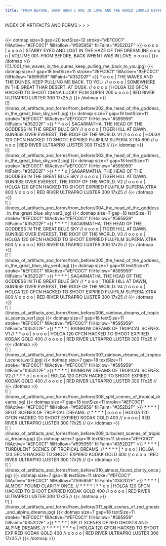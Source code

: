 ```yaml
---
title: "FROM BEFORE, BACK WHEN I WAS IN LOVE AND THE WORLD LOOKED DIFFERENT."
---
```

INDEX OF ARTIFACTS AND FORMS > > >
<!-- markdownlint-disable MD004 MD024 MD033 MD009 -->
<!-- prettier-ignore-start -->
<!-- errorlens-ignore-start -->
<br>
{{< dotmap size=9 gap=20 textSize=12 stroke="#EFC0C1" fillActive="#EFC0C1" fillHollow="#595959" fillFaint="#352D2F" >}}
o o o o |
o o o o | STARRY EYED AND LOST IN THE HAZE OF THE DREAMLINE
o o o o | VOLUME 001: FROM BEFORE, BACK WHEN I WAS IN LOVE.
o o o o |
{{< /dotmap >}}
<br>
![](./001_the_waves_in_the_dunes_keep_pulling_me_back_to_you.jpg)
{{< dotmap size=7 gap=18 textSize=11 stroke="#EFC0C1" fillActive="#EFC0C1" fillHollow="#595959" fillFaint="#352D2F" >}}
* o o o | THE WAVES AND THE DUNES. KEEP PULLING ME BACK. TO YOU. //
o o o o | SOMEWHERE IN THE GREAT THAR DESERT. AT DUSK. //
o o o o | HOLGA 120 GFCN HACKED TO SHOOT CHINA LUCKY FILM SUPER 200
o o o o | RED RIVER ULTRAPRO LUSTER 300 17x25 //
{{< /dotmap >}}
<br>
![](/index_of_artifacts_and_forms/from_before/002_the_head_of_the_goddess_in_the_great_blue_sky_ver1.jpg)
{{< dotmap size=7 gap=18 textSize=11 stroke="#EFC0C1" fillActive="#EFC0C1" fillHollow="#595959" fillFaint="#352D2F" >}}
* * o o | SAGARMATHA. THE HEAD OF THE GODDESS IN THE GREAT BLUE SKY //
o o o o | TIGER HILL AT DAWN, SUNRISE OVER EVEREST, THE ROOF OF THE WORLD. V1 //
o o o o | HOLGA 120 GFCN HACKED TO SHOOT EXPIRED FUJIFILM SUPERIA XTRA 800 //
o o o o | RED RIVER ULTRAPRO LUSTER 300 17x25 //
{{< /dotmap >}}
<br>
![](/index_of_artifacts_and_forms/from_before/003_the_head_of_the_goddess_in_the_great_blue_sky_ver2.jpg)
{{< dotmap size=7 gap=18 textSize=11 stroke="#EFC0C1" fillActive="#EFC0C1" fillHollow="#595959" fillFaint="#352D2F" >}}
* * * o | SAGARMATHA. THE HEAD OF THE GODDESS IN THE GREAT BLUE SKY //
o o o o | TIGER HILL AT DAWN, SUNRISE OVER EVEREST, THE ROOF OF THE WORLD. V2 //
o o o o | HOLGA 120 GFCN HACKED TO SHOOT EXPIRED FUJIFILM SUPERIA XTRA 800 //
o o o o | RED RIVER ULTRAPRO LUSTER 300 17x25 //
{{< /dotmap >}}
<br>
![ ](/index_of_artifacts_and_forms/from_before/004_the_head_of_the_goddess_in_the_great_blue_sky_ver3.jpg)
{{< dotmap size=7 gap=18 textSize=11 stroke="#EFC0C1" fillActive="#EFC0C1" fillHollow="#595959" fillFaint="#352D2F" >}}
* * * * | SAGARMATHA. THE HEAD OF THE GODDESS IN THE GREAT BLUE SKY //
o o o o | TIGER HILL AT DAWN, SUNRISE OVER EVEREST, THE ROOF OF THE WORLD. V3 //
o o o o | HOLGA 120 GFCN HACKED TO SHOOT EXPIRED FUJIFILM SUPERIA XTRA 800 //
o o o o | RED RIVER ULTRAPRO LUSTER 300 17x25 //
{{< /dotmap >}}
<br>
![ ](/index_of_artifacts_and_forms/from_before/005_the_head_of_the_goddess_in_the_great_blue_sky_ver4.jpg)
{{< dotmap size=7 gap=18 textSize=11 stroke="#EFC0C1" fillActive="#EFC0C1" fillHollow="#595959" fillFaint="#352D2F" >}}
* * * * | SAGARMATHA. THE HEAD OF THE GODDESS IN THE GREAT BLUE SKY //
* o o o | TIGER HILL AT DAWN, SUNRISE OVER EVEREST, THE ROOF OF THE WORLD. V4 //
o o o o | HOLGA 120 GFCN HACKED TO SHOOT EXPIRED FUJIFILM SUPERIA XTRA 800 //
o o o o | RED RIVER ULTRAPRO LUSTER 300 17x25 //
{{< /dotmap >}}
<br>
![ ](/index_of_artifacts_and_forms/from_before/006_rainbow_dreams_of_tropical_scenes_ver1.jpg)
{{< dotmap size=7 gap=18 textSize=11 stroke="#EFC0C1" fillActive="#EFC0C1" fillHollow="#595959" fillFaint="#352D2F" >}}
* * * * | RAINBOW DREAMS OF TROPICAL SCENES. V1 //
* * o o |
o o o o | HOLGA 120 GFCN HACKED TO SHOOT EXPIRED KODAK GOLD 400 //
o o o o | RED RIVER ULTRAPRO LUSTER 300 17x25 //
{{< /dotmap >}}
<br>
![ ](/index_of_artifacts_and_forms/from_before/007_rainbow_dreams_of_tropical_scenes_ver2.jpg)
{{< dotmap size=7 gap=18 textSize=11 stroke="#EFC0C1" fillActive="#EFC0C1" fillHollow="#595959" fillFaint="#352D2F" >}}
* * * * | RAINBOW DREAMS OF TROPICAL SCENES. V2 //
* * * o |
o o o o | HOLGA 120 GFCN HACKED TO SHOOT EXPIRED KODAK GOLD 400 //
o o o o | RED RIVER ULTRAPRO LUSTER 300 17x25 //
{{< /dotmap >}}
<br>
![ ](/index_of_artifacts_and_forms/from_before/008_split_scenes_of_tropical_dreams.jpg)
{{< dotmap size=7 gap=18 textSize=11 stroke="#EFC0C1" fillActive="#EFC0C1" fillHollow="#595959" fillFaint="#352D2F" >}}
* * * * | SPLIT SCENES OF TROPICAL DREAMS. //
* * * * |
o o o o | HOLGA 120 GFCN HACKED TO SHOOT EXPIRED KODAK GOLD 400 //
o o o o | RED RIVER ULTRAPRO LUSTER 300 17x25 //
{{< /dotmap >}}
<br>
![ ](/index_of_artifacts_and_forms/from_before/009_turbulent_scenes_of_tropical_dreams.jpg)
{{< dotmap size=7 gap=18 textSize=11 stroke="#EFC0C1" fillActive="#EFC0C1" fillHollow="#595959" fillFaint="#352D2F" >}}
* * * * | TURBULENT SCENES OF TROPICAL DREAMS. //
* * * * |
* o o o | HOLGA 120 GFCN HACKED TO SHOOT EXPIRED KODAK GOLD 400 //
o o o o | RED RIVER ULTRAPRO LUSTER 300 17x25 //
{{< /dotmap >}}
<br>
![ ](/index_of_artifacts_and_forms/from_before/010_almost_found_clarity_once.jpg)
{{< dotmap size=7 gap=18 textSize=11 stroke="#EFC0C1" fillActive="#EFC0C1" fillHollow="#595959" fillFaint="#352D2F" >}}
* * * * | ALMOST FOUND CLARITY ONCE. //
* * * * |
* * o o | HOLGA 120 GFCN HACKED TO SHOOT EXPIRED KODAK GOLD 400 //
o o o o | RED RIVER ULTRAPRO LUSTER 300 17x25 //
{{< /dotmap >}}
<br>
!![ ](/index_of_artifacts_and_forms/from_before/011_split_scenes_of_red_ghosts_and_alpine_dreams.jpg)
{{< dotmap size=7 gap=18 textSize=11 stroke="#EFC0C1" fillActive="#EFC0C1" fillHollow="#595959" fillFaint="#352D2F" >}}
* * * * | SPLIT SCENES OF RED GHOSTS AND ALPINE DREAMS. //
* * * * |
* * * o | HOLGA 120 GFCN HACKED TO SHOOT EXPIRED KODAK GOLD 400 //
o o o o | RED RIVER ULTRAPRO LUSTER 300 17x25 //
{{< /dotmap >}}

<!-- prettier-ignore-end -->
<!-- markdownlint-enable MD004 MD024 MD033 -->
<!-- errorlens-ignore-end -->
